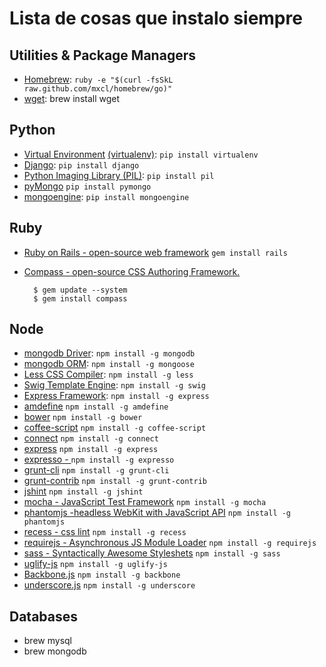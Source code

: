 Lista de cosas que instalo siempre
==============

Utilities & Package Managers
--------------------------
* [Homebrew](http://mxcl.github.com/homebrew/): `ruby -e "$(curl -fsSkL raw.github.com/mxcl/homebrew/go)"`
* [wget](http://www.gnu.org/software/wget/): brew install wget

Python
------
* [Virtual Environment]((http://http://pypi.python.org/pypi/virtualenv)) [(virtualenv)](https://github.com/pypa/virtualenv): `pip install virtualenv`
* [Django](http://djangoproject.com): `pip install django`
* [Python Imaging Library (PIL)](http://www.pythonware.com/products/pil/): `pip install pil`
* [pyMongo](http://www.mongodb.org/display/DOCS/Python+Language+Center) `pip install pymongo`
* [mongoengine](): `pip install mongoengine`

Ruby
----
* [Ruby on Rails - open-source web framework](http://rubyonrails.org/) `gem install rails`
* [Compass - open-source CSS Authoring Framework.](http://compass-style.org/)

        $ gem update --system  
        $ gem install compass  
        


Node
----

* [mongodb Driver](http://www.mongodb.org/display/DOCS/node.JS): `npm install -g mongodb`
* [mongodb ORM](http://mongoosejs.com/): `npm install -g mongoose`
* [Less CSS Compiler](http://lessjs.org/): `npm install -g less`
* [Swig Template Engine](http://paularmstrong.github.com/swig/): `npm install -g swig`
* [Express Framework](expressjs.com): `npm install -g express`
* [amdefine](https://github.com/jrburke/amdefine/) `npm install -g amdefine`
* [bower](http://twitter.github.com/bower/) `npm install -g bower`
* [coffee-script](http://coffeescripc.org) `npm install -g coffee-script`
* [connect](http://www.senchalabs.org/connect/) `npm install -g connect`
* [express](http://expressjs.com/) `npm install -g express`
* [expresso - ](http://visionmedia.github.com/expresso/) `npm install -g expresso`
* [grunt-cli](http://gruntjs.com/) `npm install -g grunt-cli`
* [grunt-contrib](https://github.com/gruntjs/grunt-contrib/issues) `npm install -g grunt-contrib`
* [jshint](http://www.jshint.com/) `npm install -g jshint`
* [mocha - JavaScript Test Framework]() `npm install -g mocha`
* [phantomjs -headless WebKit with JavaScript API]() `npm install -g phantomjs`
* [recess - css lint](http://git.io/recess)  `npm install -g recess`
* [requirejs - Asynchronous JS Module Loader](http://requirejs.org) `npm install -g requirejs`
* [sass - Syntactically Awesome Styleshets](http://http://sass-lang.com/) `npm install -g sass`
* [uglify-js](https://github.com/mishoo/UglifyJS) `npm install -g uglify-js`
* [Backbone.js](http://backbonejs.org) `npm install -g backbone`
* [underscore.js](http://underscorejs.org) `npm install -g underscore`


Databases
---------
* brew mysql
* brew mongodb
